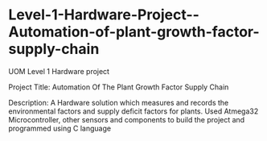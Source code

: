 # Level-1-Hardware-Project--Automation-of-plant-growth-factor-supply-chain
UOM Level 1 Hardware project

Project Title:
    Automation Of The Plant Growth Factor Supply
Chain

Description: 
  A Hardware solution which measures and records
  the environmental factors and supply deficit factors for plants.
  Used Atmega32 Microcontroller, other sensors and
  components to build the project and programmed using C
  language
